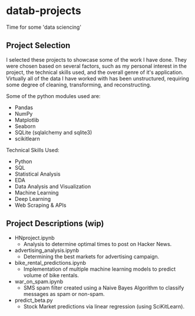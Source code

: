 # datab-projects
Time for some 'data sciencing'

## Project Selection
I selected these projects to showcase some of the work I have done. They were chosen based on several factors, such as my personal interest in the project, the technical skills used, and the overall genre of it's application. Virtually all of the data I have worked with has been unstructured, requiring some degree of cleaning, transforming, and reconstructing.

Some of the python modules used are:  
- Pandas
- NumPy
- Matplotlib
- Seaborn
- SQLite (sqlalchemy and sqlite3)
- scikitlearn

Technical Skills Used:
- Python
- SQL
- Statistical Analysis
- EDA
- Data Analysis and Visualization
- Machine Learning
- Deep Learning
- Web Scraping & APIs

## Project Descriptions (wip)
- HNproject.ipynb
  - Analysis to determine optimal times to post on Hacker News.
- advertising_analysis.ipynb
  - Determining the best markets for advertising campaign.
- bike_rental_predictions.ipynb
  - Implementation of multiple machine learning models to predict volume of bike rentals.
- war_on_spam.ipynb
  - SMS spam filter created using a Naive Bayes Algorithm to classify messages as spam or non-spam.
- predict_beta.py
  - Stock Market predictions via linear regression (using SciKitLearn).
